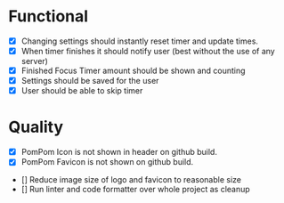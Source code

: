 # Functional

- [x] Changing settings should instantly reset timer and update times.
- [x] When timer finishes it should notify user (best without the use of any server)
- [x] Finished Focus Timer amount should be shown and counting
- [x] Settings should be saved for the user
- [x] User should be able to skip timer

# Quality

- [x] PomPom Icon is not shown in header on github build.
- [x] PomPom Favicon is not shown on github build.
- [] Reduce image size of logo and favicon to reasonable size
- [] Run linter and code formatter over whole project as cleanup
